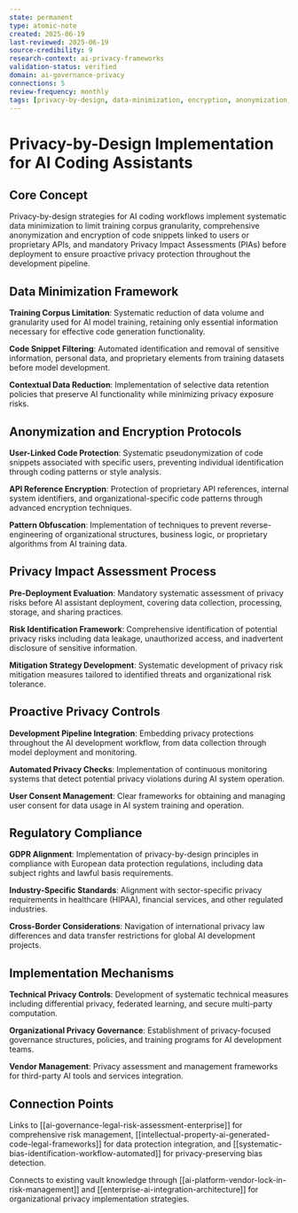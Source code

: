 ```yaml
---
state: permanent
type: atomic-note
created: 2025-06-19
last-reviewed: 2025-06-19
source-credibility: 9
research-context: ai-privacy-frameworks
validation-status: verified
domain: ai-governance-privacy
connections: 5
review-frequency: monthly
tags: [privacy-by-design, data-minimization, encryption, anonymization, impact-assessment]
---
```


# Privacy-by-Design Implementation for AI Coding Assistants

## Core Concept

Privacy-by-design strategies for AI coding workflows implement systematic data minimization to limit training corpus granularity, comprehensive anonymization and encryption of code snippets linked to users or proprietary APIs, and mandatory Privacy Impact Assessments (PIAs) before deployment to ensure proactive privacy protection throughout the development pipeline.

## Data Minimization Framework

**Training Corpus Limitation**: Systematic reduction of data volume and granularity used for AI model training, retaining only essential information necessary for effective code generation functionality.

**Code Snippet Filtering**: Automated identification and removal of sensitive information, personal data, and proprietary elements from training datasets before model development.

**Contextual Data Reduction**: Implementation of selective data retention policies that preserve AI functionality while minimizing privacy exposure risks.

## Anonymization and Encryption Protocols

**User-Linked Code Protection**: Systematic pseudonymization of code snippets associated with specific users, preventing individual identification through coding patterns or style analysis.

**API Reference Encryption**: Protection of proprietary API references, internal system identifiers, and organizational-specific code patterns through advanced encryption techniques.

**Pattern Obfuscation**: Implementation of techniques to prevent reverse-engineering of organizational structures, business logic, or proprietary algorithms from AI training data.

## Privacy Impact Assessment Process

**Pre-Deployment Evaluation**: Mandatory systematic assessment of privacy risks before AI assistant deployment, covering data collection, processing, storage, and sharing practices.

**Risk Identification Framework**: Comprehensive identification of potential privacy risks including data leakage, unauthorized access, and inadvertent disclosure of sensitive information.

**Mitigation Strategy Development**: Systematic development of privacy risk mitigation measures tailored to identified threats and organizational risk tolerance.

## Proactive Privacy Controls

**Development Pipeline Integration**: Embedding privacy protections throughout the AI development workflow, from data collection through model deployment and monitoring.

**Automated Privacy Checks**: Implementation of continuous monitoring systems that detect potential privacy violations during AI system operation.

**User Consent Management**: Clear frameworks for obtaining and managing user consent for data usage in AI system training and operation.

## Regulatory Compliance

**GDPR Alignment**: Implementation of privacy-by-design principles in compliance with European data protection regulations, including data subject rights and lawful basis requirements.

**Industry-Specific Standards**: Alignment with sector-specific privacy requirements in healthcare (HIPAA), financial services, and other regulated industries.

**Cross-Border Considerations**: Navigation of international privacy law differences and data transfer restrictions for global AI development projects.

## Implementation Mechanisms

**Technical Privacy Controls**: Development of systematic technical measures including differential privacy, federated learning, and secure multi-party computation.

**Organizational Privacy Governance**: Establishment of privacy-focused governance structures, policies, and training programs for AI development teams.

**Vendor Management**: Privacy assessment and management frameworks for third-party AI tools and services integration.

## Connection Points

Links to [[ai-governance-legal-risk-assessment-enterprise]] for comprehensive risk management, [[intellectual-property-ai-generated-code-legal-frameworks]] for data protection integration, and [[systematic-bias-identification-workflow-automated]] for privacy-preserving bias detection.

Connects to existing vault knowledge through [[ai-platform-vendor-lock-in-risk-management]] and [[enterprise-ai-integration-architecture]] for organizational privacy implementation strategies.